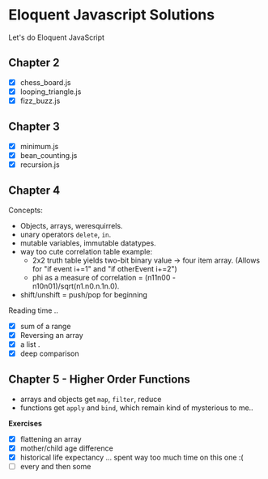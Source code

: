 # Eloquent Javascript Solutions

Let's do Eloquent JavaScript

## Chapter 2

* [x] chess_board.js
* [x] looping_triangle.js
* [x] fizz_buzz.js

## Chapter 3

* [x] minimum.js
* [x] bean_counting.js
* [x] recursion.js

## Chapter 4

Concepts:

* Objects, arrays, weresquirrels.
* unary operators `delete`, `in`.
* mutable variables, immutable datatypes.
* way too cute correlation table example:
  * 2x2 truth table yields two-bit binary value -> four item array. (Allows for "if event i+=1" and "if otherEvent i+=2")
  * phi as a measure of correlation = (n11n00 -   n10n01)/sqrt(n1.n0.n.1n.0).
* shift/unshift = push/pop for beginning

Reading time ..

* [x] sum of a range
* [x] Reversing an array
* [x] a list .
* [x] deep comparison

## Chapter 5 - Higher Order Functions

* arrays and objects get `map`, `filter`, reduce
* functions get `apply` and `bind`, which remain kind of mysterious to me..

__Exercises__

* [x] flattening an array
* [x] mother/child age difference
* [x] historical life expectancy ... spent way too much time on this one :(
* [ ] every and then some
